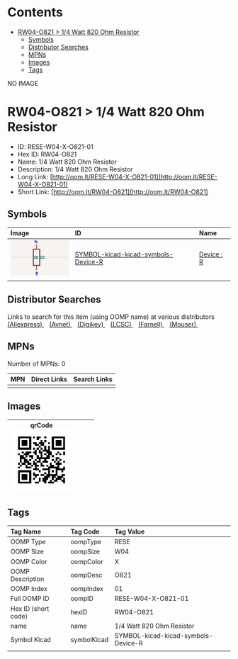 



Contents
========

* [RW04-O821 > 1/4 Watt 820 Ohm Resistor](#rw04-o821--14-watt-820-ohm-resistor)
	* [Symbols](#symbols)
	* [Distributor Searches](#distributor-searches)
	* [MPNs](#mpns)
	* [Images](#images)
	* [Tags](#tags)
  
NO IMAGE  
# RW04-O821 > 1/4 Watt 820 Ohm Resistor

- ID: RESE-W04-X-O821-01
- Hex ID: RW04-O821
- Name: 1/4 Watt 820 Ohm Resistor
- Description: 1/4 Watt 820 Ohm Resistor
- Long Link: [http://oom.lt/RESE-W04-X-O821-01](http://oom.lt/RESE-W04-X-O821-01)
- Short Link: [http://oom.lt/RW04-O821](http://oom.lt/RW04-O821)

## Symbols
  

|Image|ID|Name|
| :--- | :--- | :--- |
|[![](https://raw.githubusercontent.com/oomlout/oomlout_OOMP_eda_V2/main/SYMBOL/kicad/kicad-symbols/Device/R/image_140.png)](https://github.com/oomlout/oomlout_OOMP_eda_V2/tree/main/SYMBOL/kicad/kicad-symbols/Device/R/)|[SYMBOL-kicad-kicad-symbols-Device-R](https://github.com/oomlout/oomlout_OOMP_eda_V2/tree/main/SYMBOL/kicad/kicad-symbols/Device/R/)|[Device : R](https://github.com/oomlout/oomlout_OOMP_eda_V2/tree/main/SYMBOL/kicad/kicad-symbols/Device/R/)|
||||

## Distributor Searches
  
Links to search for this item (using OOMP name) at various distributors  
[(Aliexpress) ](https://www.aliexpress.com/wholesale?SearchText=11171/4+Watt+820+Ohm+Resistor)&nbsp;&nbsp;&nbsp;[(Avnet) ](https://www.avnet.com/shop/us/search/1/4+Watt+820+Ohm+Resistor)&nbsp;&nbsp;&nbsp;[(Digikey) ](https://www.digikey.co.uk/en/products/result?s=1/4+Watt+820+Ohm+Resistor)&nbsp;&nbsp;&nbsp;[(LCSC) ](https://www.lcsc.com/search?q=1/4+Watt+820+Ohm+Resistor)&nbsp;&nbsp;&nbsp;[(Farnell) ](https://uk.farnell.com/search?st=1/4+Watt+820+Ohm+Resistor)&nbsp;&nbsp;&nbsp;[(Mouser) ](https://www.mouser.com/c/?q=1/4+Watt+820+Ohm+Resistor)&nbsp;&nbsp;&nbsp;
## MPNs
  
Number of MPNs: 0  

|MPN|Direct Links|Search Links|
| :--- | :--- | :--- |
||||

## Images
  

|qrCode<br>[![](https://raw.githubusercontent.com/oomlout/oomlout_OOMP_parts_V2/main/RESE/W04/X/O821/01/qrCode_140.png)](https://github.com/oomlout/oomlout_OOMP_parts_V2/tree/main/RESE/W04/X/O821/01/qrCode.png)||||
| :---: | :---: | :---: | :---: |

## Tags
  

|Tag Name|Tag Code|Tag Value|
| :--- | :--- | :--- |
|OOMP Type|oompType|RESE|
|OOMP Size|oompSize|W04|
|OOMP Color|oompColor|X|
|OOMP Description|oompDesc|O821|
|OOMP Index|oompIndex|01|
|Full OOMP ID|oompID|RESE-W04-X-O821-01|
|Hex ID (short code)|hexID|RW04-O821|
|name|name|1/4 Watt 820 Ohm Resistor|
|Symbol Kicad|symbolKicad|SYMBOL-kicad-kicad-symbols-Device-R|
||||
